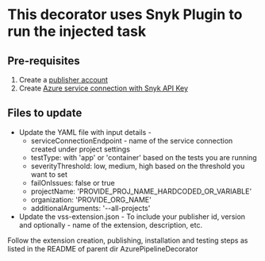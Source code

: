 # This decorator uses Snyk Plugin to run the injected task

## Pre-requisites

1. Create a [publisher account](https://docs.microsoft.com/en-us/azure/devops/extend/get-started/node?view=azure-devops#create-a-publisher)
2. Create [Azure service connection with Snyk API Key](https://support.snyk.io/hc/en-us/articles/360004127677-Azure-Pipelines-integration)


## Files to update

- Update the YAML file with input details - 
    - serviceConnectionEndpoint -  name of the service connection created under project settings
    - testType: with 'app' or 'container' based on the tests you are running
    - severityThreshold: low, medium, high based on the threshold you want to set 
    - failOnIssues: false or true
    - projectName: 'PROVIDE_PROJ_NAME_HARDCODED_OR_VARIABLE'
    - organization: 'PROVIDE_ORG_NAME'
    - additionalArguments: '--all-projects'
- Update the vss-extension.json - To include your publisher id, version and optionally -  name of the extension, description, etc.

Follow the extension creation, publishing, installation and testing steps as listed in the README of parent dir AzurePipelineDecorator